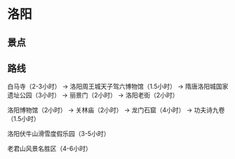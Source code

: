 # 洛阳

## 景点

## 路线

白马寺（2-3小时） → 洛阳周王城天子驾六博物馆（1.5小时） → 隋唐洛阳城国家遗址公园（3小时） → 丽景门（2小时） → 洛阳老街（2小时）

洛阳博物馆（2小时） → 关林庙（2小时） → 龙门石窟（4小时） → 功夫诗九卷（1.5小时）

洛阳伏牛山滑雪度假乐园（3-5小时）

老君山风景名胜区（4-6小时）
